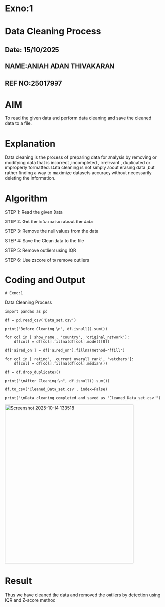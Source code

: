 # Exno:1
# Data Cleaning Process
## Date: 15/10/2025
## NAME:ANIAH ADAN THIVAKARAN
## REF NO:25017997

# AIM
To read the given data and perform data cleaning and save the cleaned data to a file.

# Explanation
Data cleaning is the process of preparing data for analysis by removing or modifying data that is incorrect ,incompleted , irrelevant , duplicated or improperly formatted. Data cleaning is not simply about erasing data ,but rather finding a way to maximize datasets accuracy without necessarily deleting the information.

# Algorithm
STEP 1: Read the given Data

STEP 2: Get the information about the data

STEP 3: Remove the null values from the data

STEP 4: Save the Clean data to the file

STEP 5: Remove outliers using IQR

STEP 6: Use zscore of to remove outliers

# Coding and Output
    # Exno:1
Data Cleaning Process
```pythonimport pandas as pd
import pandas as pd

df = pd.read_csv('Data_set.csv')

print("Before Cleaning:\n", df.isnull().sum())

for col in ['show_name', 'country', 'original_network']:
    df[col] = df[col].fillna(df[col].mode()[0])

df['aired_on'] = df['aired_on'].fillna(method='ffill')

for col in ['rating', 'current_overall_rank', 'watchers']:
    df[col] = df[col].fillna(df[col].median())

df = df.drop_duplicates()

print("\nAfter Cleaning:\n", df.isnull().sum())

df.to_csv('Cleaned_Data_set.csv', index=False)

print("\nData cleaning completed and saved as 'Cleaned_Data_set.csv'")
```

<img width="414" height="513" alt="Screenshot 2025-10-14 133518" src="https://github.com/user-attachments/assets/20446378-6b10-4e0d-8b6b-b32b85509fec" />


# Result

Thus we have cleaned the data and removed the outliers by detection using IQR and Z-score method
